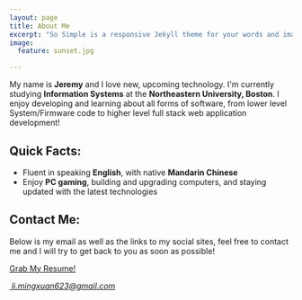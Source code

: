 ```yaml
---
layout: page
title: About Me
excerpt: "So Simple is a responsive Jekyll theme for your words and images."
image:
  feature: sunset.jpg

---
```


My name is **Jeremy** and I love new, upcoming technology. I'm currently studying **Information Systems** at the **Northeastern University, Boston**. I enjoy developing and learning about all forms of software, from lower level System/Firmware code to higher level full stack web application development! 

## Quick Facts:

* Fluent in speaking **English**, with native **Mandarin Chinese**
* Enjoy **PC gaming**, building and upgrading computers, and staying updated with the latest technologies


## Contact Me:

Below is my email as well as the links to my social sites, feel free to contact me and I will try to get back to you as soon as possible!




<a href="{{ site.url }}/Resume/Resume.pdf" class="btn" target="_blank"><i class="fa fa-edit fa-fw"></i>Grab My Resume!</a>

<a href=""><i class="fa fa-envelope-o fa-fw">&nbsp;li.mingxuan623@gmail.com </i></a>


[^1]: Example: *domain.com/category-name/post-title*
